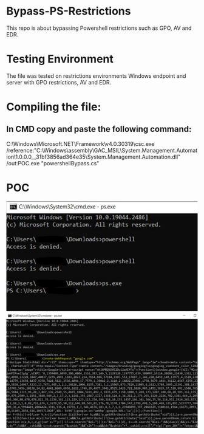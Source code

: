 # Bypass-PS-Restrictions
This repo is about bypassing Powershell restrictions such as GPO, AV and EDR.

# Testing Environment
The file was tested on restrictions environments Windows endpoint and server with GPO restrictions, AV and EDR.

# Compiling the file:
## In CMD copy and paste the following command:
C:\Windows\Microsoft.NET\Framework\v4.0.30319\csc.exe /reference:"C:\Windows\assembly\GAC_MSIL\System.Management.Automation\1.0.0.0__31bf3856ad364e35\System.Management.Automation.dll" /out:POC.exe "powershellBypass.cs"

# POC
![Screenshot](POC1.PNG)
![Screenshot](POC2.PNG)
